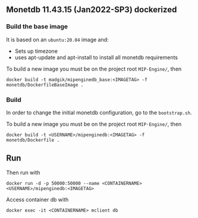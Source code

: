 ## Monetdb 11.43.15 (Jan2022-SP3) dockerized

### Build the base image

It is based on an `ubuntu:20.04` image and:

- Sets up timezone
- uses apt-update and apt-install to install all monetdb requirements

To build a new image you must be on the project root `MIP-Engine/`, then

```
docker build -t madgik/mipenginedb_base:<IMAGETAG> -f monetdb/DockerfileBaseImage .
```

### Build

In order to change the initial monetdb configuration, go to the `bootstrap.sh`.

To build a new image you must be on the project root `MIP-Engine/`, then

```
docker build -t <USERNAME>/mipenginedb:<IMAGETAG> -f monetdb/Dockerfile .
```

## Run

Then run with

```
docker run -d -p 50000:50000 --name <CONTAINERNAME> <USERNAME>/mipenginedb:<IMAGETAG>
```

Access container db with

```
docker exec -it <CONTAINERNAME> mclient db
```
